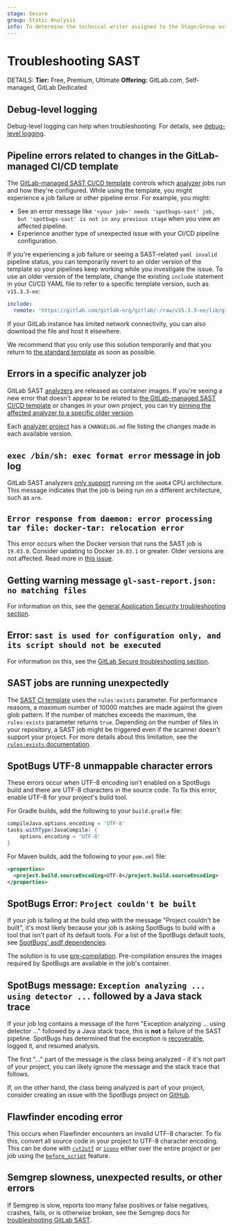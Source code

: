 ```yaml
---
stage: Secure
group: Static Analysis
info: To determine the technical writer assigned to the Stage/Group associated with this page, see https://handbook.gitlab.com/handbook/product/ux/technical-writing/#assignments
---
```


# Troubleshooting SAST

DETAILS:
**Tier:** Free, Premium, Ultimate
**Offering:** GitLab.com, Self-managed, GitLab Dedicated

## Debug-level logging

Debug-level logging can help when troubleshooting. For details, see
[debug-level logging](../../application_security/troubleshooting_application_security.md#debug-level-logging).

## Pipeline errors related to changes in the GitLab-managed CI/CD template

The [GitLab-managed SAST CI/CD template](index.md#configure-sast-in-your-cicd-yaml) controls which [analyzer](analyzers.md) jobs run and how they're configured. While using the template, you might experience a job failure or other pipeline error. For example, you might:

- See an error message like `'<your job>' needs 'spotbugs-sast' job, but 'spotbugs-sast' is not in any previous stage` when you view an affected pipeline.
- Experience another type of unexpected issue with your CI/CD pipeline configuration.

If you're experiencing a job failure or seeing a SAST-related `yaml invalid` pipeline status, you can temporarily revert to an older version of the template so your pipelines keep working while you investigate the issue. To use an older version of the template, change the existing `include` statement in your CI/CD YAML file to refer to a specific template version, such as `v15.3.3-ee`:

```yaml
include:
  remote: 'https://gitlab.com/gitlab-org/gitlab/-/raw/v15.3.3-ee/lib/gitlab/ci/templates/Jobs/SAST.gitlab-ci.yml'
```

If your GitLab instance has limited network connectivity, you can also download the file and host it elsewhere.

We recommend that you only use this solution temporarily and that you return to [the standard template](index.md#configure-sast-in-your-cicd-yaml) as soon as possible.

## Errors in a specific analyzer job

GitLab SAST [analyzers](analyzers.md) are released as container images.
If you're seeing a new error that doesn't appear to be related to [the GitLab-managed SAST CI/CD template](index.md#configure-sast-in-your-cicd-yaml) or changes in your own project, you can try [pinning the affected analyzer to a specific older version](index.md#pinning-to-minor-image-version).

Each [analyzer project](analyzers.md#sast-analyzers) has a `CHANGELOG.md` file listing the changes made in each available version.

## `exec /bin/sh: exec format error` message in job log

GitLab SAST analyzers [only support](index.md#requirements) running on the `amd64` CPU architecture.
This message indicates that the job is being run on a different architecture, such as `arm`.

## `Error response from daemon: error processing tar file: docker-tar: relocation error`

This error occurs when the Docker version that runs the SAST job is `19.03.0`.
Consider updating to Docker `19.03.1` or greater. Older versions are not
affected. Read more in
[this issue](https://gitlab.com/gitlab-org/gitlab/-/issues/13830#note_211354992 "Current SAST container fails").

## Getting warning message `gl-sast-report.json: no matching files`

For information on this, see the [general Application Security troubleshooting section](../../../ci/jobs/job_artifacts_troubleshooting.md#error-message-no-files-to-upload).

## Error: `sast is used for configuration only, and its script should not be executed`

For information on this, see the [GitLab Secure troubleshooting section](../../application_security/troubleshooting_application_security.md#error-job-is-used-for-configuration-only-and-its-script-should-not-be-executed).

## SAST jobs are running unexpectedly

The [SAST CI template](https://gitlab.com/gitlab-org/gitlab/-/blob/master/lib/gitlab/ci/templates/Security/SAST.gitlab-ci.yml)
uses the `rules:exists` parameter. For performance reasons, a maximum number of 10000 matches are
made against the given glob pattern. If the number of matches exceeds the maximum, the `rules:exists`
parameter returns `true`. Depending on the number of files in your repository, a SAST job might be
triggered even if the scanner doesn't support your project. For more details about this limitation,
see the [`rules:exists` documentation](../../../ci/yaml/index.md#rulesexists).

## SpotBugs UTF-8 unmappable character errors

These errors occur when UTF-8 encoding isn't enabled on a SpotBugs build and there are UTF-8
characters in the source code. To fix this error, enable UTF-8 for your project's build tool.

For Gradle builds, add the following to your `build.gradle` file:

```gradle
compileJava.options.encoding = 'UTF-8'
tasks.withType(JavaCompile) {
    options.encoding = 'UTF-8'
}
```

For Maven builds, add the following to your `pom.xml` file:

```xml
<properties>
  <project.build.sourceEncoding>UTF-8</project.build.sourceEncoding>
</properties>
```

## SpotBugs Error: `Project couldn't be built`

If your job is failing at the build step with the message "Project couldn't be built", it's most likely because your job is asking SpotBugs to build with a tool that isn't part of its default tools. For a list of the SpotBugs default tools, see [SpotBugs' asdf dependencies](https://gitlab.com/gitlab-org/security-products/analyzers/spotbugs/-/raw/master/config/.tool-versions).

The solution is to use [pre-compilation](index.md#pre-compilation). Pre-compilation ensures the images required by SpotBugs are available in the job's container.

## SpotBugs message: `Exception analyzing ... using detector ...` followed by a Java stack trace

If your job log contains a message of the form "Exception analyzing ... using detector ..." followed by a Java stack trace, this is **not** a failure of the SAST pipeline. SpotBugs has determined that the exception is [recoverable](https://github.com/spotbugs/spotbugs/blob/5ebd4439f6f8f2c11246b79f58c44324718d39d8/spotbugs/src/main/java/edu/umd/cs/findbugs/FindBugs2.java#L1200), logged it, and resumed analysis.

The first "..." part of the message is the class being analyzed - if it's not part of your project, you can likely ignore the message and the stack trace that follows.

If, on the other hand, the class being analyzed is part of your project, consider creating an issue with the SpotBugs project on [GitHub](https://github.com/spotbugs/spotbugs/issues).

## Flawfinder encoding error

This occurs when Flawfinder encounters an invalid UTF-8 character. To fix this, convert all source code in your project to UTF-8 character encoding. This can be done with [`cvt2utf`](https://github.com/x1angli/cvt2utf) or [`iconv`](https://www.gnu.org/software/libiconv/documentation/libiconv-1.13/iconv.1.html) either over the entire project or per job using the [`before_script`](../../../ci/yaml/index.md#before_script) feature.

## Semgrep slowness, unexpected results, or other errors

If Semgrep is slow, reports too many false positives or false negatives, crashes, fails, or is otherwise broken, see the Semgrep docs for [troubleshooting GitLab SAST](https://semgrep.dev/docs/troubleshooting/semgrep-ci/#troubleshooting-gitlab-sast).

